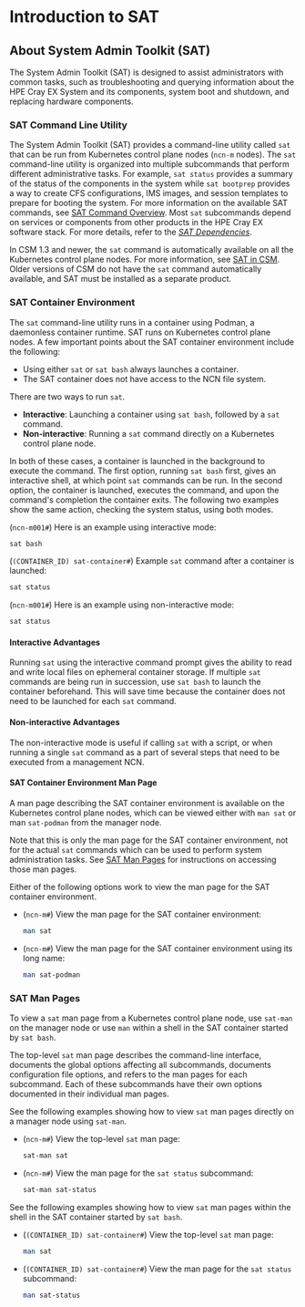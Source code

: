# Introduction to SAT

## About System Admin Toolkit (SAT)

The System Admin Toolkit (SAT) is designed to assist administrators with common tasks, such as
troubleshooting and querying information about the HPE Cray EX System and its components, system
boot and shutdown, and replacing hardware components.

### SAT Command Line Utility

The System Admin Toolkit (SAT) provides a command-line utility called `sat` that can be run from
Kubernetes control plane nodes (`ncn-m` nodes). The `sat` command-line utility is organized into
multiple subcommands that perform different administrative tasks. For example, `sat status` provides
a summary of the status of the components in the system while `sat bootprep` provides a way to
create CFS configurations, IMS images, and session templates to prepare for booting the system. For
more information on the available SAT commands, see [SAT Command Overview](SAT_Command_Overview.md).
Most `sat` subcommands depend on services or components from other products in the HPE Cray EX software stack. 
For more details, refer to the [*SAT Dependencies*](SAT_Dependencies.md).

In CSM 1.3 and newer, the `sat` command is automatically available on all the Kubernetes control
plane nodes. For more information, see [SAT in CSM](SAT_in_CSM.md). Older versions of CSM do not
have the `sat` command automatically available, and SAT must be installed as a separate product.

### SAT Container Environment

The `sat` command-line utility runs in a container using Podman, a daemonless container runtime. SAT
runs on Kubernetes control plane nodes. A few important points about the SAT container environment
include the following:

- Using either `sat` or `sat bash` always launches a container.
- The SAT container does not have access to the NCN file system.

There are two ways to run `sat`.

- **Interactive**: Launching a container using `sat bash`, followed by a `sat` command.
- **Non-interactive**: Running a `sat` command directly on a Kubernetes control plane node.

In both of these cases, a container is launched in the background to execute the command. The first
option, running `sat bash` first, gives an interactive shell, at which point `sat` commands can be
run. In the second option, the container is launched, executes the command, and upon the command's
completion the container exits. The following two examples show the same action, checking the system
status, using both modes.

(`ncn-m001#`) Here is an example using interactive mode:

```bash
sat bash
```

(`(CONTAINER_ID) sat-container#`) Example `sat` command after a container is launched:

```bash
sat status
```

(`ncn-m001#`) Here is an example using non-interactive mode:

```bash
sat status
```

#### Interactive Advantages

Running `sat` using the interactive command prompt gives the ability to read and write local files
on ephemeral container storage. If multiple `sat` commands are being run in succession, use `sat
bash` to launch the container beforehand. This will save time because the container does not need to
be launched for each `sat` command.

#### Non-interactive Advantages

The non-interactive mode is useful if calling `sat` with a script, or when running a single `sat`
command as a part of several steps that need to be executed from a management NCN.

#### SAT Container Environment Man Page

A man page describing the SAT container environment is available on the Kubernetes control plane
nodes, which can be viewed either with `man sat` or man `sat-podman` from the manager node.

Note that this is only the man page for the SAT container environment, not for the actual `sat`
commands which can be used to perform system administration tasks. See
[SAT Man Pages](#sat-man-pages) for instructions on accessing those man pages.

Either of the following options work to view the man page for the SAT container environment.

- (`ncn-m#`) View the man page for the SAT container environment:

  ```bash
  man sat
  ```

- (`ncn-m#`) View the man page for the SAT container environment using its long name:

  ```bash
  man sat-podman
  ```

### SAT Man Pages

To view a `sat` man page from a Kubernetes control plane node, use `sat-man` on the manager node or
use `man` within a shell in the SAT container started by `sat bash`.

The top-level `sat` man page describes the command-line interface, documents the global options
affecting all subcommands, documents configuration file options, and refers to the man pages for
each subcommand. Each of these subcommands have their own options documented in their individual man
pages.

See the following examples showing how to view `sat` man pages directly on a manager node using
`sat-man`.

- (`ncn-m#`) View the top-level `sat` man page:

  ```bash
  sat-man sat
  ```

- (`ncn-m#`) View the man page for the `sat status` subcommand:

  ```bash
  sat-man sat-status
  ```

See the following examples showing how to view `sat` man pages within the shell in the SAT container
started by `sat bash`.

- (`(CONTAINER_ID) sat-container#`) View the top-level `sat` man page:

  ```bash
  man sat
  ```

- (`(CONTAINER_ID) sat-container#`) View the man page for the `sat status` subcommand:

  ```bash
  man sat-status
  ```
